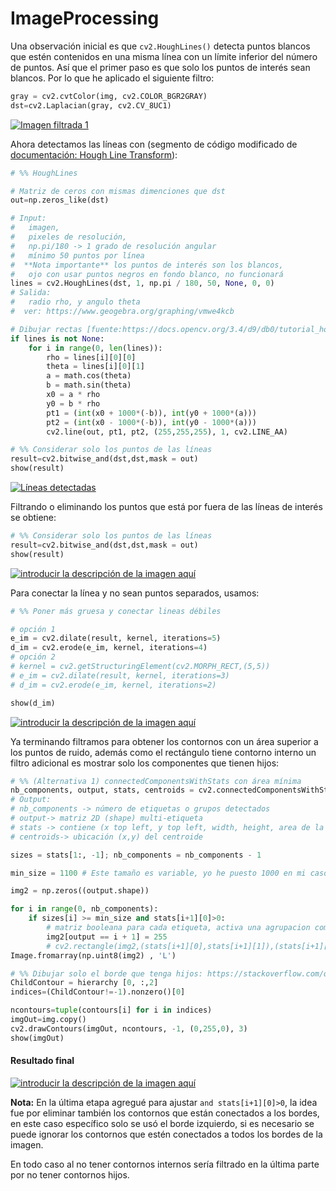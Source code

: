 # ImageProcessing

Una observación inicial es que `cv2.HoughLines()` detecta puntos blancos que estén contenidos en una misma línea con un límite inferior del número de puntos. Así que el primer paso es que solo los puntos de interés sean blancos. Por lo que he aplicado el siguiente filtro:

``` python
gray = cv2.cvtColor(img, cv2.COLOR_BGR2GRAY)
dst=cv2.Laplacian(gray, cv2.CV_8UC1)
```
[![Imagen filtrada 1][1]][1]

Ahora detectamos las líneas con (segmento de código modificado de [documentación: Hough Line Transform](https://docs.opencv.org/3.4/d9/db0/tutorial_hough_lines.html)):
``` python
# %% HoughLines

# Matriz de ceros con mismas dimenciones que dst
out=np.zeros_like(dst)

# Input:
#   imagen, 
#   pixeles de resolución,
#   np.pi/180 -> 1 grado de resolución angular
#   mínimo 50 puntos por línea
#  **Nota importante** los puntos de interés son los blancos,
#   ojo con usar puntos negros en fondo blanco, no funcionará
lines = cv2.HoughLines(dst, 1, np.pi / 180, 50, None, 0, 0)
# Salida:
#   radio rho, y angulo theta
#  ver: https://www.geogebra.org/graphing/vmwe4kcb

# Dibujar rectas [fuente:https://docs.opencv.org/3.4/d9/db0/tutorial_hough_lines.html]
if lines is not None:
    for i in range(0, len(lines)):
        rho = lines[i][0][0]
        theta = lines[i][0][1]
        a = math.cos(theta)
        b = math.sin(theta)
        x0 = a * rho
        y0 = b * rho
        pt1 = (int(x0 + 1000*(-b)), int(y0 + 1000*(a)))
        pt2 = (int(x0 - 1000*(-b)), int(y0 - 1000*(a)))
        cv2.line(out, pt1, pt2, (255,255,255), 1, cv2.LINE_AA)

```

``` python
# %% Considerar solo los puntos de las líneas
result=cv2.bitwise_and(dst,dst,mask = out)
show(result)
```
[![Líneas detectadas][2]][2]

Filtrando o eliminando los puntos que está por fuera de las líneas de interés se obtiene:
``` python
# %% Considerar solo los puntos de las líneas
result=cv2.bitwise_and(dst,dst,mask = out)
show(result)
```
[![introducir la descripción de la imagen aquí][3]][3]

Para conectar la línea y no sean puntos separados, usamos:
``` python
# %% Poner más gruesa y conectar lineas débiles

# opción 1
e_im = cv2.dilate(result, kernel, iterations=5) 
d_im = cv2.erode(e_im, kernel, iterations=4)
# opción 2
# kernel = cv2.getStructuringElement(cv2.MORPH_RECT,(5,5))
# e_im = cv2.dilate(result, kernel, iterations=3) 
# d_im = cv2.erode(e_im, kernel, iterations=2)

show(d_im)
```
[![introducir la descripción de la imagen aquí][4]][4]

Ya terminando filtramos para obtener los contornos con un área superior a los puntos de ruido, además como el rectángulo tiene contorno interno un filtro adicional es mostrar solo los componentes que tienen hijos:
``` python
# %% (Alternativa 1) connectedComponentsWithStats con área mínima
nb_components, output, stats, centroids = cv2.connectedComponentsWithStats(d_im, connectivity=4)
# Output:
# nb_components -> número de etiquetas o grupos detectados
# output-> matriz 2D (shape) multi-etiqueta
# stats -> contiene (x top left, y top left, width, height, area de la sombra)
# centroids-> ubicación (x,y) del centroide

sizes = stats[1:, -1]; nb_components = nb_components - 1

min_size = 1100 # Este tamaño es variable, yo he puesto 1000 en mi caso

img2 = np.zeros((output.shape))

for i in range(0, nb_components):
    if sizes[i] >= min_size and stats[i+1][0]>0:
        # matriz booleana para cada etiqueta, activa una agrupacion completa
        img2[output == i + 1] = 255
        # cv2.rectangle(img2,(stats[i+1][0],stats[i+1][1]),(stats[i+1][0]+stats[i+1][2],stats[i+1][1]+stats[i+1][3]),(155,155,155),3)
Image.fromarray(np.uint8(img2) , 'L')

```

``` python
# %% Dibujar solo el borde que tenga hijos: https://stackoverflow.com/questions/52397592/only-find-contour-without-child
ChildContour = hierarchy [0, :,2]
indices=(ChildContour!=-1).nonzero()[0]

ncontours=tuple(contours[i] for i in indices)
imgOut=img.copy()
cv2.drawContours(imgOut, ncontours, -1, (0,255,0), 3)
show(imgOut)

```

#### Resultado final
[![introducir la descripción de la imagen aquí][5]][5]

**Nota:** 
En la última etapa agregué para ajustar `and stats[i+1][0]>0`, la idea fue por eliminar también los contornos que están conectados a los bordes, en este caso específico solo se usó el borde izquierdo, si es necesario se puede ignorar los contornos que estén conectados a todos los bordes de la imagen.

En todo caso al no tener contornos internos sería filtrado en la última parte por no tener contornos hijos.

  [1]: https://i.stack.imgur.com/NhoUp.png
  [2]: https://i.stack.imgur.com/fTKH2.png
  [3]: https://i.stack.imgur.com/SjpCX.png
  [4]: https://i.stack.imgur.com/HoI3A.png
  [5]: https://i.stack.imgur.com/Na7HJ.png
